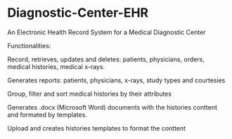 # Diagnostic-Center-EHR

An Electronic Health Record System for a Medical Diagnostic Center

Functionalities:

Record, retrieves, updates and deletes: patients, physicians, orders, medical histories, medical x-rays.

Generates reports: patients, physicians, x-rays, study types and courtesies

Group, filter and sort medical histories by their attributes

Generates .docx (Microsoft Word) documents with the histories conttent and formated by templates.

Upload and creates histories templates to format the conttent
